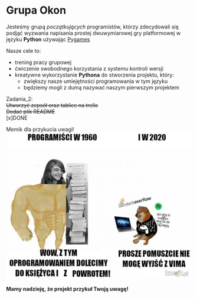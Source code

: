 # Grupa Okon

Jesteśmy grupą *początkujących* programistów, którzy zdecydowali się podjąć wyzwania napisania prostej
dwuwymiarowej gry platformowej w języku **Python** używając [Pygames](https://www.pygame.org/wiki/about)

Nasze cele to:
* trening pracy grupowej
* ćwiczenie swobodnego korzystania z systemu kontroli wersji
* kreatywne wykorzystanie **Pythona** do stworzenia projektu, który:
  * zwiększy nasze umiejętności programowania w tym języku
  * będziemy mogli z dumą nazywać naszym pierwszym projektem
  
Zadania_2:  
~~Utworzyć zepsół oraz tablice na trello~~  
~~Dodać plik README~~  
[x]DONE  

Memik dla przykucia uwagi!  
![GitHub Logo](/zdjecia/mem.jpg)


**Mamy nadzieję, że projekt przykuł Twoją uwagę!**
